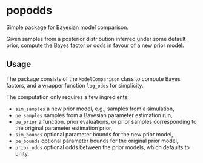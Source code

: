 # popodds
Simple package for Bayesian model comparison.

Given samples from a posterior distribution inferred under some default prior, compute the Bayes factor or odds in favour of a new prior model.

## Usage

The package consists of the `ModelComparison` class to compute Bayes factors, and a wrapper function `log_odds` for simplicity.

The computation only requires a few ingredients:
- `sim_samples` a new prior model, e.g., samples from a simulation,
- `pe_samples` samples from a Bayesian parameter estimation run,
- `pe_prior` a function, prior evaluations, or prior samples corresponding to the original parameter estimation prior,
- `sim_bounds` optional parameter bounds for the new prior model,
- `pe_bounds` optional parameter bounds for the original prior model,
- `prior_odds` optional odds between the prior models, which defaults to unity.
